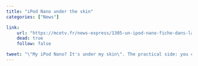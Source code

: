 ```yaml
---
title: "iPod Nano under the skin"
categories: ["News"]

link:
    url: "https://mcetv.fr/news-express/1305-un-ipod-nano-fiche-dans-la-peau"
    dead: true
    follow: false

tweet: "\"My iPod Nano? It's under my skin\". The practical side: you cannot lose it!"
---
```

